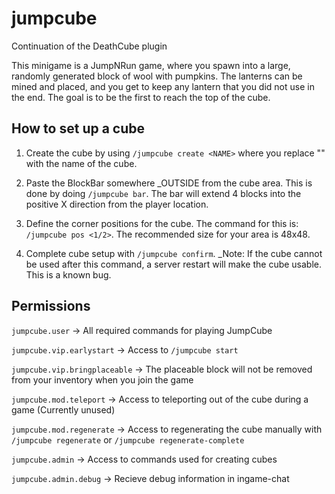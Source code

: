 # jumpcube
Continuation of the DeathCube plugin

This minigame is a JumpNRun game, where you spawn into a large, randomly generated block of wool with pumpkins. The lanterns can be mined and placed, and you get to keep any lantern that you did not use in the end. The goal is to be the first to reach the top of the cube.

## How to set up a cube

1. Create the cube by using `/jumpcube create <NAME>` where you replace "<NAME>" with the name of the cube.
  
  2. Paste the BlockBar somewhere _OUTSIDE from the cube area. This is done by doing `/jumpcube bar`. The bar will extend 4 blocks into the positive X direction from the player location.
  3. Define the corner positions for the cube. The command for this is: `/jumpcube pos <1/2>`. The recommended size for your area is 48x48.
  4. Complete cube setup with `/jumpcube confirm`. _Note: If the cube cannot be used after this command, a server restart will make the cube usable. This is a known bug.

## Permissions

`jumpcube.user` -> All required commands for playing JumpCube

`jumpcube.vip.earlystart` -> Access to `/jumpcube start`

`jumpcube.vip.bringplaceable` -> The placeable block will not be removed from your inventory when you join the game

`jumpcube.mod.teleport` -> Access to teleporting out of the cube during a game (Currently unused)

`jumpcube.mod.regenerate` -> Access to regenerating the cube manually with `/jumpcube regenerate` or `/jumpcube regenerate-complete`

`jumpcube.admin` -> Access to commands used for creating cubes

`jumpcube.admin.debug` -> Recieve debug information in ingame-chat
